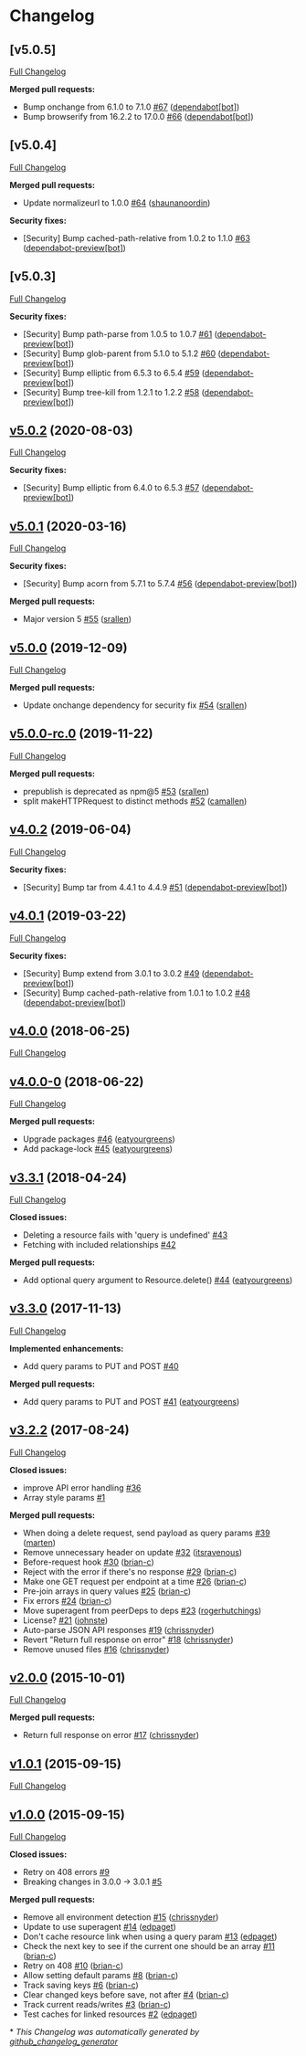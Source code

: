 # Changelog

## [v5.0.5]

[Full Changelog](https://github.com/zooniverse/json-api-client/compare/v5.0.4...v5.0.5)

**Merged pull requests:**

- Bump onchange from 6.1.0 to 7.1.0 [\#67](https://github.com/zooniverse/json-api-client/pull/67) ([dependabot[bot]](https://github.com/apps/dependabot))
- Bump browserify from 16.2.2 to 17.0.0 [\#66](https://github.com/zooniverse/json-api-client/pull/66) ([dependabot[bot]](https://github.com/apps/dependabot))

## [v5.0.4]

[Full Changelog](https://github.com/zooniverse/json-api-client/compare/v5.0.3...v5.0.4)

**Merged pull requests:**

- Update normalizeurl to 1.0.0 [\#64](https://github.com/zooniverse/json-api-client/pull/64) ([shaunanoordin](https://github.com/shaunanoordin))

**Security fixes:**

- \[Security\] Bump cached-path-relative from 1.0.2 to 1.1.0 [\#63](https://github.com/zooniverse/json-api-client/pull/63) ([dependabot-preview[bot]](https://github.com/apps/dependabot-preview))

## [v5.0.3]

[Full Changelog](https://github.com/zooniverse/json-api-client/compare/v5.0.2...v5.0.3)

**Security fixes:**

- \[Security\] Bump path-parse from 1.0.5 to 1.0.7 [\#61](https://github.com/zooniverse/json-api-client/pull/61) ([dependabot-preview[bot]](https://github.com/apps/dependabot-preview))
- \[Security\] Bump glob-parent from 5.1.0 to 5.1.2 [\#60](https://github.com/zooniverse/json-api-client/pull/60) ([dependabot-preview[bot]](https://github.com/apps/dependabot-preview))
- \[Security\] Bump elliptic from 6.5.3 to 6.5.4 [\#59](https://github.com/zooniverse/json-api-client/pull/59) ([dependabot-preview[bot]](https://github.com/apps/dependabot-preview))
- \[Security\] Bump tree-kill from 1.2.1 to 1.2.2 [\#58](https://github.com/zooniverse/json-api-client/pull/58) ([dependabot-preview[bot]](https://github.com/apps/dependabot-preview))

## [v5.0.2](https://github.com/zooniverse/json-api-client/tree/v5.0.2) (2020-08-03)

[Full Changelog](https://github.com/zooniverse/json-api-client/compare/v5.0.1...v5.0.2)

**Security fixes:**

- \[Security\] Bump elliptic from 6.4.0 to 6.5.3 [\#57](https://github.com/zooniverse/json-api-client/pull/57) ([dependabot-preview[bot]](https://github.com/apps/dependabot-preview))

## [v5.0.1](https://github.com/zooniverse/json-api-client/tree/v5.0.1) (2020-03-16)

[Full Changelog](https://github.com/zooniverse/json-api-client/compare/v5.0.0...v5.0.1)

**Security fixes:**

- \[Security\] Bump acorn from 5.7.1 to 5.7.4 [\#56](https://github.com/zooniverse/json-api-client/pull/56) ([dependabot-preview[bot]](https://github.com/apps/dependabot-preview))

**Merged pull requests:**

- Major version 5 [\#55](https://github.com/zooniverse/json-api-client/pull/55) ([srallen](https://github.com/srallen))

## [v5.0.0](https://github.com/zooniverse/json-api-client/tree/v5.0.0) (2019-12-09)

[Full Changelog](https://github.com/zooniverse/json-api-client/compare/v5.0.0-rc.0...v5.0.0)

**Merged pull requests:**

- Update onchange dependency for security fix [\#54](https://github.com/zooniverse/json-api-client/pull/54) ([srallen](https://github.com/srallen))

## [v5.0.0-rc.0](https://github.com/zooniverse/json-api-client/tree/v5.0.0-rc.0) (2019-11-22)

[Full Changelog](https://github.com/zooniverse/json-api-client/compare/v4.0.2...v5.0.0-rc.0)

**Merged pull requests:**

- prepublish is deprecated as npm@5 [\#53](https://github.com/zooniverse/json-api-client/pull/53) ([srallen](https://github.com/srallen))
- split makeHTTPRequest  to distinct methods [\#52](https://github.com/zooniverse/json-api-client/pull/52) ([camallen](https://github.com/camallen))

## [v4.0.2](https://github.com/zooniverse/json-api-client/tree/v4.0.2) (2019-06-04)

[Full Changelog](https://github.com/zooniverse/json-api-client/compare/v4.0.1...v4.0.2)

**Security fixes:**

- \[Security\] Bump tar from 4.4.1 to 4.4.9 [\#51](https://github.com/zooniverse/json-api-client/pull/51) ([dependabot-preview[bot]](https://github.com/apps/dependabot-preview))

## [v4.0.1](https://github.com/zooniverse/json-api-client/tree/v4.0.1) (2019-03-22)

[Full Changelog](https://github.com/zooniverse/json-api-client/compare/v4.0.0...v4.0.1)

**Security fixes:**

- \[Security\] Bump extend from 3.0.1 to 3.0.2 [\#49](https://github.com/zooniverse/json-api-client/pull/49) ([dependabot-preview[bot]](https://github.com/apps/dependabot-preview))
- \[Security\] Bump cached-path-relative from 1.0.1 to 1.0.2 [\#48](https://github.com/zooniverse/json-api-client/pull/48) ([dependabot-preview[bot]](https://github.com/apps/dependabot-preview))

## [v4.0.0](https://github.com/zooniverse/json-api-client/tree/v4.0.0) (2018-06-25)

[Full Changelog](https://github.com/zooniverse/json-api-client/compare/v4.0.0-0...v4.0.0)

## [v4.0.0-0](https://github.com/zooniverse/json-api-client/tree/v4.0.0-0) (2018-06-22)

[Full Changelog](https://github.com/zooniverse/json-api-client/compare/v3.3.1...v4.0.0-0)

**Merged pull requests:**

- Upgrade packages [\#46](https://github.com/zooniverse/json-api-client/pull/46) ([eatyourgreens](https://github.com/eatyourgreens))
- Add package-lock [\#45](https://github.com/zooniverse/json-api-client/pull/45) ([eatyourgreens](https://github.com/eatyourgreens))

## [v3.3.1](https://github.com/zooniverse/json-api-client/tree/v3.3.1) (2018-04-24)

[Full Changelog](https://github.com/zooniverse/json-api-client/compare/v3.3.0...v3.3.1)

**Closed issues:**

- Deleting a resource fails with 'query is undefined' [\#43](https://github.com/zooniverse/json-api-client/issues/43)
- Fetching with included relationships [\#42](https://github.com/zooniverse/json-api-client/issues/42)

**Merged pull requests:**

- Add optional query argument to Resource.delete\(\) [\#44](https://github.com/zooniverse/json-api-client/pull/44) ([eatyourgreens](https://github.com/eatyourgreens))

## [v3.3.0](https://github.com/zooniverse/json-api-client/tree/v3.3.0) (2017-11-13)

[Full Changelog](https://github.com/zooniverse/json-api-client/compare/v3.2.2...v3.3.0)

**Implemented enhancements:**

- Add query params to PUT and POST [\#40](https://github.com/zooniverse/json-api-client/issues/40)

**Merged pull requests:**

- Add query params to PUT and POST [\#41](https://github.com/zooniverse/json-api-client/pull/41) ([eatyourgreens](https://github.com/eatyourgreens))

## [v3.2.2](https://github.com/zooniverse/json-api-client/tree/v3.2.2) (2017-08-24)

[Full Changelog](https://github.com/zooniverse/json-api-client/compare/v2.0.0...v3.2.2)

**Closed issues:**

- improve API error handling [\#36](https://github.com/zooniverse/json-api-client/issues/36)
- Array style params  [\#1](https://github.com/zooniverse/json-api-client/issues/1)

**Merged pull requests:**

- When doing a delete request, send payload as query params [\#39](https://github.com/zooniverse/json-api-client/pull/39) ([marten](https://github.com/marten))
- Remove unnecessary header on update [\#32](https://github.com/zooniverse/json-api-client/pull/32) ([itsravenous](https://github.com/itsravenous))
- Before-request hook [\#30](https://github.com/zooniverse/json-api-client/pull/30) ([brian-c](https://github.com/brian-c))
- Reject with the error if there's no response [\#29](https://github.com/zooniverse/json-api-client/pull/29) ([brian-c](https://github.com/brian-c))
- Make one GET request per endpoint at a time [\#26](https://github.com/zooniverse/json-api-client/pull/26) ([brian-c](https://github.com/brian-c))
- Pre-join arrays in query values [\#25](https://github.com/zooniverse/json-api-client/pull/25) ([brian-c](https://github.com/brian-c))
- Fix errors [\#24](https://github.com/zooniverse/json-api-client/pull/24) ([brian-c](https://github.com/brian-c))
- Move superagent from peerDeps to deps [\#23](https://github.com/zooniverse/json-api-client/pull/23) ([rogerhutchings](https://github.com/rogerhutchings))
- License? [\#21](https://github.com/zooniverse/json-api-client/pull/21) ([johnste](https://github.com/johnste))
- Auto-parse JSON API responses [\#19](https://github.com/zooniverse/json-api-client/pull/19) ([chrissnyder](https://github.com/chrissnyder))
- Revert "Return full response on error" [\#18](https://github.com/zooniverse/json-api-client/pull/18) ([chrissnyder](https://github.com/chrissnyder))
- Remove unused files [\#16](https://github.com/zooniverse/json-api-client/pull/16) ([chrissnyder](https://github.com/chrissnyder))

## [v2.0.0](https://github.com/zooniverse/json-api-client/tree/v2.0.0) (2015-10-01)

[Full Changelog](https://github.com/zooniverse/json-api-client/compare/v1.0.1...v2.0.0)

**Merged pull requests:**

- Return full response on error [\#17](https://github.com/zooniverse/json-api-client/pull/17) ([chrissnyder](https://github.com/chrissnyder))

## [v1.0.1](https://github.com/zooniverse/json-api-client/tree/v1.0.1) (2015-09-15)

[Full Changelog](https://github.com/zooniverse/json-api-client/compare/v1.0.0...v1.0.1)

## [v1.0.0](https://github.com/zooniverse/json-api-client/tree/v1.0.0) (2015-09-15)

[Full Changelog](https://github.com/zooniverse/json-api-client/compare/99cbf2e440859ee47bef062f0ff0dad87e9f3869...v1.0.0)

**Closed issues:**

- Retry on 408 errors [\#9](https://github.com/zooniverse/json-api-client/issues/9)
- Breaking changes in 3.0.0 -\> 3.0.1 [\#5](https://github.com/zooniverse/json-api-client/issues/5)

**Merged pull requests:**

- Remove all environment detection [\#15](https://github.com/zooniverse/json-api-client/pull/15) ([chrissnyder](https://github.com/chrissnyder))
- Update to use superagent [\#14](https://github.com/zooniverse/json-api-client/pull/14) ([edpaget](https://github.com/edpaget))
- Don't cache resource link when using a query param [\#13](https://github.com/zooniverse/json-api-client/pull/13) ([edpaget](https://github.com/edpaget))
- Check the next key to see if the current one should be an array [\#11](https://github.com/zooniverse/json-api-client/pull/11) ([brian-c](https://github.com/brian-c))
- Retry on 408 [\#10](https://github.com/zooniverse/json-api-client/pull/10) ([brian-c](https://github.com/brian-c))
- Allow setting default params [\#8](https://github.com/zooniverse/json-api-client/pull/8) ([brian-c](https://github.com/brian-c))
- Track saving keys [\#6](https://github.com/zooniverse/json-api-client/pull/6) ([brian-c](https://github.com/brian-c))
- Clear changed keys before save, not after [\#4](https://github.com/zooniverse/json-api-client/pull/4) ([brian-c](https://github.com/brian-c))
- Track current reads/writes [\#3](https://github.com/zooniverse/json-api-client/pull/3) ([brian-c](https://github.com/brian-c))
- Test caches for linked resources [\#2](https://github.com/zooniverse/json-api-client/pull/2) ([edpaget](https://github.com/edpaget))



\* *This Changelog was automatically generated by [github_changelog_generator](https://github.com/github-changelog-generator/github-changelog-generator)*
